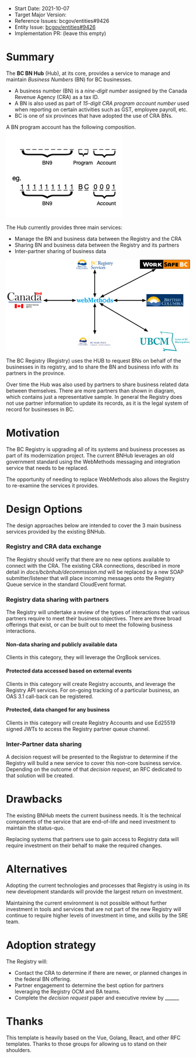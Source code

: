 - Start Date: 2021-10-07
- Target Major Version: 
- Reference Issues: bcgov/entities#9426 
- Entity Issue: [bcgov/entities#9426](https://github.com/bcgov/entity/issues/9426)
- Implementation PR: (leave this empty)

# Summary
The **BC BN Hub** (Hub), at its core, provides a service to manage and maintain _Business Numbers_ (BN) for BC businesses.

- A business number (BN) is a _nine-digit number_ assigned by the Canada Revenue Agency (CRA) as a tax ID.
- A BN is also used as part of _15-digit CRA program account number_ used when reporting on certain activities such as GST, employee payroll, etc.
- BC is one of six provinces that have adopted the use of CRA BNs.

A BN program account has the following composition.
![Anatomy of a BN and Account](rfc-bnhub-modernization/bn_number.png)


The Hub currently provides three main services:
- Manage the BN and business data between the Registry and the CRA
- Sharing BN and business data between the Registry and its partners
- Inter-partner sharing of business data

![CRA and Partner network for BN and business data](rfc-bnhub-modernization/bni.png)

The BC Registry (Registry) uses the HUB to request BNs on behalf of the businesses in its registry, and to share the BN and business info with its partners in the province.

Over time the Hub was also used by partners to share business related data between themselves. There are more partners than shown in diagram, which contains just a representative sample. In general the Registry does not use partner information to update its records, as it is the legal system of record for businesses in BC.

# Motivation

The BC Registry is upgrading all of its systems and business processes as part of its modernization project. The current BNHub leverages an old government standard using the WebMethods messaging and integration service that needs to be replaced.

The opportunity of needing to replace WebMethods also allows the Registry to re-examine the services it provides.



# Design Options
The design approaches below are intended to cover the 3 main business services provided by the existing BNHub.

### Registry and CRA data exchange
The Registry should verify that there are no new options available to connect with the CRA.
The existing CRA connections, described in more detail in _docs/bcbnhub/decommssion.md_ will be replaced by a new SOAP submitter/listener that will place incoming messages onto the Registry Queue service in the standard CloudEvent format.

### Registry data sharing with partners
The Registry will undertake a review of the types of interactions that various partners require to meet their business objectives. There are three broad offerings that exist, or can be built out to meet the following business interactions.
#### Non-data sharing and publicly available data
Clients in this category, they will leverage the OrgBook services.
#### Protected data accessed based on external events
Clients in this category will create Registry accounts, and leverage the Registry API services. For on-going tracking of a particular business, an OAS 3.1 call-back can be registered.
#### Protected, data changed for any business
Clients in this category will create Registry Accounts and use Ed25519 signed JWTs to access the Registry partner queue channel.

### Inter-Partner data sharing
A decision request will be presented to the Registrar to determine if the Registry will build a new service to cover this non-core business service. Depending on the outcome of that _decision request_, an RFC dedicated to that solution will be created.

# Drawbacks

The existing BNHub meets the current business needs. It is the technical components of the service that are end-of-life and need investment to maintain the status-quo.

Replacing systems that partners use to gain access to Registry data will require investment on their behalf to make the required changes.

# Alternatives

Adopting the current technologies and processes that Registry is using in its new development standards will provide the largest return on investment.

Maintaining the current environment is not possible without further investment in tools and services that are not part of the new Registry will continue to require higher levels of investment in time, and skills by the SRE team.

# Adoption strategy

The Registry will:
- Contact the CRA to determine if there are newer, or planned changes in the federal BN offering.
- Partner engagement to determine the best option for partners leveraging the Registry OCM and BA teams.
- Complete the _decision request_ paper and executive review by ______

# Thanks

This template is heavily based on the Vue, Golang, React, and other RFC templates. Thanks to those groups for allowing us to stand on their shoulders.
